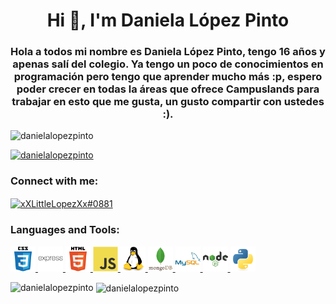 <h1 align="center">Hi 👋, I'm Daniela López Pinto</h1>
<h3 align="center">Hola a todos mi nombre es Daniela López Pinto, tengo 16 años y apenas salí del colegio. Ya tengo un poco de conocimientos en programación pero tengo que aprender mucho más :p, espero poder crecer en todas la áreas que ofrece Campuslands para trabajar en esto que me gusta, un gusto compartir con ustedes :).</h3>

<p align="left"> <img src="https://komarev.com/ghpvc/?username=danielalopezpinto&label=Profile%20views&color=0e75b6&style=flat" alt="danielalopezpinto" /> </p>

<p align="left"> <a href="https://github.com/ryo-ma/github-profile-trophy"><img src="https://github-profile-trophy.vercel.app/?username=danielalopezpinto" alt="danielalopezpinto" /></a> </p>

<h3 align="left">Connect with me:</h3>
<p align="left">
<a href="https://discord.gg/xXLittleLopezXx#0881" target="blank"><img align="center" src="https://raw.githubusercontent.com/rahuldkjain/github-profile-readme-generator/master/src/images/icons/Social/discord.svg" alt="xXLittleLopezXx#0881" height="30" width="40" /></a>
</p>

<h3 align="left">Languages and Tools:</h3>
<p align="left"> <a href="https://www.w3schools.com/css/" target="_blank" rel="noreferrer"> <img src="https://raw.githubusercontent.com/devicons/devicon/master/icons/css3/css3-original-wordmark.svg" alt="css3" width="40" height="40"/> </a> <a href="https://expressjs.com" target="_blank" rel="noreferrer"> <img src="https://raw.githubusercontent.com/devicons/devicon/master/icons/express/express-original-wordmark.svg" alt="express" width="40" height="40"/> </a> <a href="https://www.w3.org/html/" target="_blank" rel="noreferrer"> <img src="https://raw.githubusercontent.com/devicons/devicon/master/icons/html5/html5-original-wordmark.svg" alt="html5" width="40" height="40"/> </a> <a href="https://developer.mozilla.org/en-US/docs/Web/JavaScript" target="_blank" rel="noreferrer"> <img src="https://raw.githubusercontent.com/devicons/devicon/master/icons/javascript/javascript-original.svg" alt="javascript" width="40" height="40"/> </a> <a href="https://www.linux.org/" target="_blank" rel="noreferrer"> <img src="https://raw.githubusercontent.com/devicons/devicon/master/icons/linux/linux-original.svg" alt="linux" width="40" height="40"/> </a> <a href="https://www.mongodb.com/" target="_blank" rel="noreferrer"> <img src="https://raw.githubusercontent.com/devicons/devicon/master/icons/mongodb/mongodb-original-wordmark.svg" alt="mongodb" width="40" height="40"/> </a> <a href="https://www.mysql.com/" target="_blank" rel="noreferrer"> <img src="https://raw.githubusercontent.com/devicons/devicon/master/icons/mysql/mysql-original-wordmark.svg" alt="mysql" width="40" height="40"/> </a> <a href="https://nodejs.org" target="_blank" rel="noreferrer"> <img src="https://raw.githubusercontent.com/devicons/devicon/master/icons/nodejs/nodejs-original-wordmark.svg" alt="nodejs" width="40" height="40"/> </a> <a href="https://www.python.org" target="_blank" rel="noreferrer"> <img src="https://raw.githubusercontent.com/devicons/devicon/master/icons/python/python-original.svg" alt="python" width="40" height="40"/> </a> </p>

<p><img align="left" src="https://github-readme-stats.vercel.app/api/top-langs?username=danielalopezpinto&show_icons=true&locale=en&layout=compact" alt="danielalopezpinto" /></p>

<p>&nbsp;<img align="center" src="https://github-readme-stats.vercel.app/api?username=danielalopezpinto&show_icons=true&locale=en" alt="danielalopezpinto" /></p>

